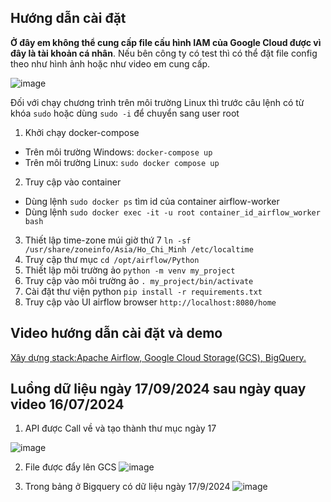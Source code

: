 ## Hướng dẫn cài đặt

**Ở đây em không thể cung cấp file cấu hình IAM của Google Cloud được vì đây là tài khoản cá nhân**. Nếu bên công ty có test thì có thể đặt file config theo như hình ảnh hoặc như video em cung cấp.

![image](https://github.com/user-attachments/assets/f3a1707b-2378-40ce-bb37-8c18286d36e5)

Đối với chạy chương trình trên môi trường Linux thì trước câu lệnh có từ khóa `sudo` hoặc dùng `sudo -i` để chuyển sang user root
1. Khởi chạy docker-compose
- Trên môi trường Windows: `docker-compose up`
- Trên môi trường Linux: `sudo docker compose up`
2. Truy cập vào container 
- Dùng lệnh `sudo docker ps` tìm id của container airflow-worker
- Dùng lệnh `sudo docker exec -it -u root container_id_airflow_worker bash`
3. Thiết lập time-zone múi giờ thứ 7 `ln -sf /usr/share/zoneinfo/Asia/Ho_Chi_Minh /etc/localtime`
4. Truy cập thư mục `cd /opt/airflow/Python`
5. Thiết lập môi trường ảo `python -m venv my_project`
6. Truy cập vào môi trường ảo `. my_project/bin/activate`
7. Cài đặt thư viện python `pip install -r requirements.txt`
8. Truy cập vào UI airflow browser `http://localhost:8080/home`

## Video hướng dẫn cài đặt và demo
[Xây dựng stack:Apache Airflow, Google Cloud Storage(GCS), BigQuery.](https://youtu.be/hl4FGbp7rMg)

## Luồng dữ liệu ngày 17/09/2024 sau ngày quay video 16/07/2024
1. API được Call về và tạo thành thư mục ngày 17

 ![image](https://github.com/user-attachments/assets/b7b27fc3-7cdd-4c3f-9d45-965435c4c49a)

2. File được đẩy lên GCS
![image](https://github.com/user-attachments/assets/271fc0b6-5ef8-49d7-8e99-3de4c218d5fb)

3. Trong bảng ở Bigquery có dữ liệu ngày 17/9/2024
![image](https://github.com/user-attachments/assets/ccd17dff-d352-4e7e-92fc-18244b92bdb7)


